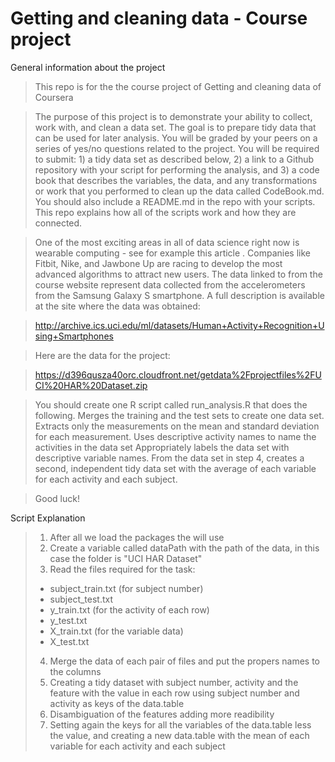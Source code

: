 Getting and cleaning data - Course project
==========================================

General information about the project

>This repo is for the the course project of Getting and cleaning data of Coursera

>The purpose of this project is to demonstrate your ability to collect, work with, and clean a data set. The goal is to prepare tidy data that can be used for later analysis. You will be graded by your peers on a series of yes/no questions related to the project. You will be required to submit: 1) a tidy data set as described below, 2) a link to a Github repository with your script for performing the analysis, and 3) a code book that describes the variables, the data, and any transformations or work that you performed to clean up the data called CodeBook.md. You should also include a README.md in the repo with your scripts. This repo explains how all of the scripts work and how they are connected.  

>One of the most exciting areas in all of data science right now is wearable computing - see for example this article . Companies like Fitbit, Nike, and Jawbone Up are racing to develop the most advanced algorithms to attract new users. The data linked to from the course website represent data collected from the accelerometers from the Samsung Galaxy S smartphone. A full description is available at the site where the data was obtained: 

>http://archive.ics.uci.edu/ml/datasets/Human+Activity+Recognition+Using+Smartphones 

>Here are the data for the project: 

>https://d396qusza40orc.cloudfront.net/getdata%2Fprojectfiles%2FUCI%20HAR%20Dataset.zip 

> You should create one R script called run_analysis.R that does the following. 
>Merges the training and the test sets to create one data set.
>Extracts only the measurements on the mean and standard deviation for each measurement. 
>Uses descriptive activity names to name the activities in the data set
>Appropriately labels the data set with descriptive variable names. 
>From the data set in step 4, creates a second, independent tidy data set with the average of each variable for each activity and each subject.

>Good luck!

Script Explanation

>1. After all we load the packages the will use
>2. Create a variable called dataPath with the path of the data, in this case the folder is "UCI HAR Dataset"
>3. Read the files required for the task:
>   - subject_train.txt (for subject number)
>   - subject_test.txt
>   - y_train.txt (for the activity of each row)
>   - y_test.txt
>   - X_train.txt (for the variable data)
>   - X_test.txt
>4. Merge the data of each pair of files and put the propers names to the columns
>5. Creating a tidy dataset with subject number, activity and the feature with the value in each row using subject number and activity as keys of the data.table
>6. Disambiguation of the features adding more readibility
>7. Setting again the keys for all the variables of the data.table less the value, and creating a new data.table with the mean of each variable for each activity and each subject
